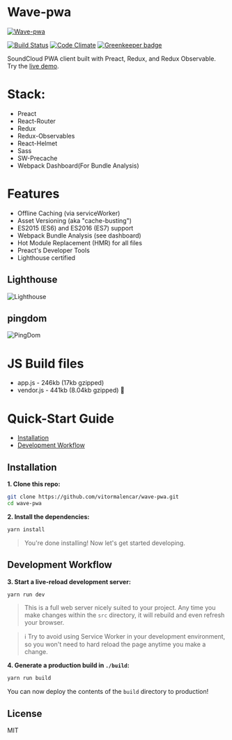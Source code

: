 # Wave-pwa

<a align="center" href="https://test-wave-app.surge.sh/"> ![Wave-pwa](logo.png) </a>

[![Build Status](https://travis-ci.org/vitormalencar/wave-pwa.svg?branch=master)](https://travis-ci.org/vitormalencar/wave-pwa)
[![Code Climate](https://codeclimate.com/github/vitormalencar/wave-pwa/badges/gpa.svg)](https://codeclimate.com/github/vitormalencar/wave-pwa) [![Greenkeeper badge](https://badges.greenkeeper.io/vitormalencar/wave-pwa.svg)](https://greenkeeper.io/)

SoundCloud PWA client built with Preact, Redux, and Redux Observable. Try the [live demo](https://test-wave-app.surge.sh/).

# Stack:
  - Preact
  - React-Router
  - Redux
  - Redux-Observables
  - React-Helmet
  - Sass
  - SW-Precache
  - Webpack Dashboard(For Bundle Analysis)


# Features
  - Offline Caching (via serviceWorker)
  - Asset Versioning (aka "cache-busting")
  - ES2015 (ES6) and ES2016 (ES7) support
  - Webpack Bundle Analysis (see dashboard)
  - Hot Module Replacement (HMR) for all files
  - Preact's Developer Tools
  - Lighthouse certified

  ## Lighthouse  
  ![Lighthouse](lh.png)
  ## pingdom
  ![PingDom](pingdom.png)

# JS Build files
 - app.js - 246kb (17kb gzipped)
 - vendor.js - 441kb (8.04kb gzipped) :rocket:

# Quick-Start Guide

- [Installation](#installation)
- [Development Workflow](#development-workflow)

## Installation

**1. Clone this repo:**

```sh
git clone https://github.com/vitormalencar/wave-pwa.git
cd wave-pwa
```


**2. Install the dependencies:**

```sh
yarn install
```

> You're done installing! Now let's get started developing.



## Development Workflow


**3. Start a live-reload development server:**

```sh
yarn run dev
```

> This is a full web server nicely suited to your project. Any time you make changes within the `src` directory, it will rebuild and even refresh your browser.

> :information_source: Try to avoid using Service Worker in your development environment, so you won't need to hard reload the page anytime you make a change.

**4. Generate a production build in `./build`:**

```sh
yarn run build
```

You can now deploy the contents of the `build` directory to production!

## License

MIT
